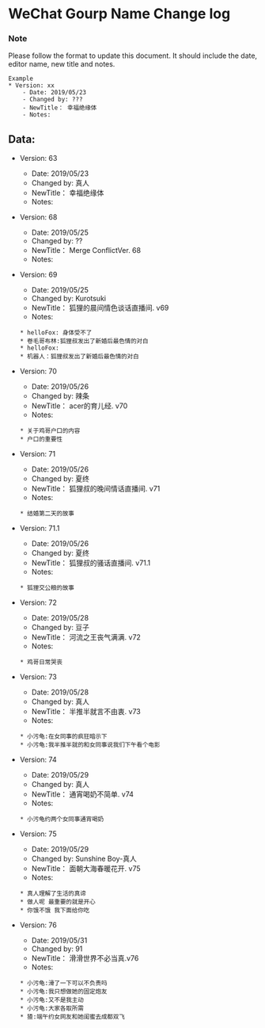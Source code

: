 # WeChat Gourp Name Change log



### Note
Please follow the format to update this document. It should include the date, editor name, new title and notes. 

```
Example
* Version: xx
    - Date: 2019/05/23
    - Changed by: ???
    - NewTitle： 幸福绝缘体
    - Notes:
```

## Data:

* Version: 63
    - Date: 2019/05/23
    - Changed by: 真人
    - NewTitle： 幸福绝缘体
    - Notes:


* Version: 68
    - Date: 2019/05/25
    - Changed by: ??
    - NewTitle： Merge ConflictVer. 68
    - Notes:

* Version: 69
    - Date: 2019/05/25
    - Changed by: Kurotsuki
    - NewTitle： 狐狸的晨间情色谈话直播间. v69
    - Notes: 
    ```
    * helloFox: 身体受不了
    * 卷毛哥布林:狐狸叔发出了新婚后最色情的对白
    * helloFox:
    * 机器人：狐狸叔发出了新婚后最色情的对白
    ```

* Version: 70
    - Date: 2019/05/26
    - Changed by: 辣条
    - NewTitle： acer的育儿经. v70
    - Notes:
    ```
    * 关于鸡哥户口的内容
    * 户口的重要性 
    ```
    


* Version: 71
    - Date: 2019/05/26
    - Changed by: 夏终
    - NewTitle： 狐狸叔的晚间情话直播间. v71
    - Notes:
    ```
    * 结婚第二天的故事
    ```
    
    
* Version: 71.1
    - Date: 2019/05/26
    - Changed by: 夏终
    - NewTitle： 狐狸叔的骚话直播间. v71.1
    - Notes:
    ```
    * 狐狸交公粮的故事
    ```
    

* Version: 72
    - Date: 2019/05/28
    - Changed by: 豆子
    - NewTitle： 河流之王丧气满满. v72
    - Notes:
    ```
    * 鸡哥日常哭丧
    ```
    
       

* Version: 73
    - Date: 2019/05/28
    - Changed by: 真人
    - NewTitle： 半推半就言不由衷. v73
    - Notes:
    ```
    * 小污龟:在女同事的疯狂暗示下
    * 小污龟:我半推半就的和女同事说我们下午看个电影
    ``` 
    
    
* Version: 74
    - Date: 2019/05/29
    - Changed by: 真人
    - NewTitle： 通宵喝奶不简单. v74
    - Notes:
    ```
    * 小污龟约两个女同事通宵喝奶
    ``` 
    
    
* Version: 75
    - Date: 2019/05/29
    - Changed by: Sunshine Boy-真人
    - NewTitle： 面朝大海春暖花开. v75
    - Notes:
    ```
    * 真人理解了生活的真谛
    * 做人呢 最重要的就是开心
    * 你饿不饿 我下面给你吃
    ``` 
    
    
    
* Version: 76
    - Date: 2019/05/31
    - Changed by: 91
    - NewTitle： 滑滑世界不必当真.v76
    - Notes:
    ```
    * 小污龟:滑了一下可以不负责吗
    * 小污龟:我只想做她的固定炮友
    * 小污龟:又不是我主动
    * 小污龟:大家各取所需
    * 猹:端午约女网友和她闺蜜去成都双飞
    ```
